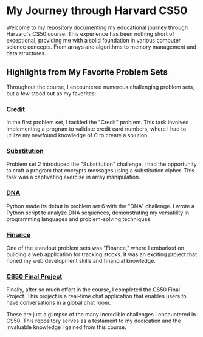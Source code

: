 # My Journey through Harvard CS50

Welcome to my repository documenting my educational journey through Harvard's CS50 course. This experience has been nothing short of exceptional, providing me with a solid foundation in various computer science concepts. From arrays and algorithms to memory management and data structures.

## Highlights from My Favorite Problem Sets

Throughout the course, I encountered numerous challenging problem sets, but a few stood out as my favorites:

### [**Credit**](c/problemset1/credit.c)

In the first problem set, I tackled the "Credit" problem. This task involved implementing a program to validate credit card numbers, where I had to utilize my newfound knowledge of C to create a solution.

### [**Substitution**](arrays/problemset2/substitution.c)

Problem set 2 introduced the "Substitution" challenge. I had the opportunity to craft a program that encrypts messages using a substitution cipher. This task was a captivating exercise in array manipulation.

### [**DNA**](python/problemset6/dna/dna.py)

Python made its debut in problem set 6 with the "DNA" challenge. I wrote a Python script to analyze DNA sequences, demonstrating my versatility in programming languages and problem-solving techniques.

### [**Finance**](https://github.com/code50/124291493/tree/main/finance)

One of the standout problem sets was "Finance," where I embarked on building a web application for tracking stocks. It was an exciting project that honed my web development skills and financial knowledge.

### [**CS50 Final Project**](https://github.com/edulustosa/cs50-final-project)

Finally, after so much effort in the course, I completed the CS50 Final Project. This project is a real-time chat application that enables users to have conversations in a global chat room.

These are just a glimpse of the many incredible challenges I encountered in CS50. This repository serves as a testament to my dedication and the invaluable knowledge I gained from this course.
